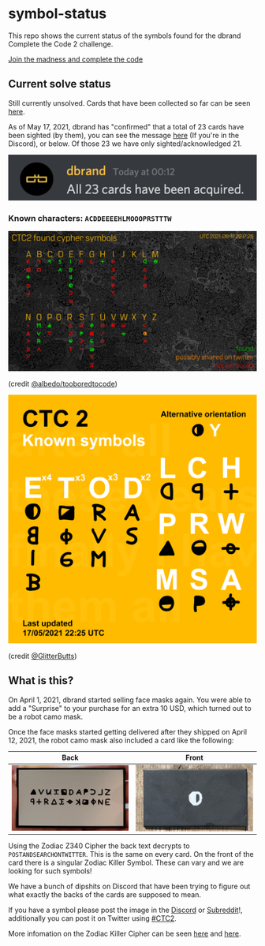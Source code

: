 # symbol-status

This repo shows the current status of the symbols found for the dbrand Complete the Code 2 challenge.

[Join the madness and complete the code](https://discord.gg/dbrand)

## Current solve status
Still currently unsolved. Cards that have been collected so far can be seen [here](/acquiredSymbols).

As of May 17, 2021, dbrand has "confirmed" that a total of 23 cards have been sighted (by them), you can see the message [here](https://discord.com/channels/520021794380447745/832309320934621234/837808784562716763) (If you're in the Discord), or below. Of those 23 we have only sighted/acknowledged 21.

![Missing confirmation](message.png)

### Known characters: `ACDDEEEEHLMOOOPRSTTTW`

![Status](CTC2.png)

(credit [@albedo/tooboredtocode](https://github.com/tooboredtocode))

![Known Only](Known.png)

(credit [@GlitterButts](https://github.com/glitterbutts))

## What is this?

On April 1, 2021, dbrand started selling face masks again. You were able to add a "Surprise" to your purchase for an extra 10 USD, which turned out to be a robot camo mask.

Once the face masks started getting delivered after they shipped on April 12, 2021, the robot camo mask also included a card like the following:

| Back  | Front |
| --- | --- |
| ![Back Card](acquiredSymbols/0-backCard.png) | ![Front Card](acquiredSymbols/E-2.png) |

Using the Zodiac Z340 Cipher the back text decrypts to `POSTANDSEARCHONTWITTER`. This is the same on every card.
On the front of the card there is a singular Zodiac Killer Symbol. These can vary and we are looking for such symbols!

We have a bunch of dipshits on Discord that have been trying to figure out what exactly the backs of the cards are supposed to mean.

If you have a symbol please post the image in the [Discord](https://discord.gg/dbrand) or [Subreddit](https://www.reddit.com/r/dbrand)!, additionally you can post it on Twitter using [#CTC2](https://twitter.com/hashtag/CTC2).

More infomation on the Zodiac Killer Cipher can be seen [here](http://zodiackillersite.com/viewtopic.php?f=23&t=5079) and [here](https://www.dcode.fr/zodiac-killer-cipher).
